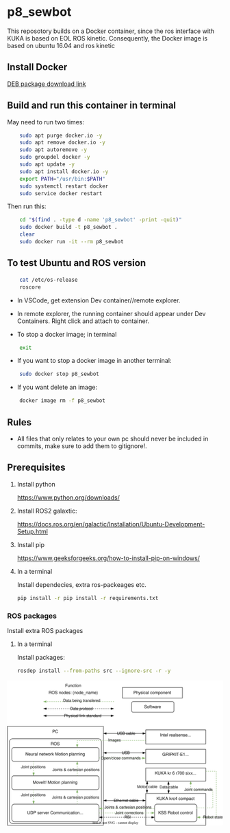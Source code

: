 # p8_sewbot

This reposotory builds on a Docker container, since the ros interface with KUKA is based on EOL ROS kinetic. Consequently, the Docker image is based on ubuntu 16.04 and ros kinetic

## Install Docker

[DEB package download link](https://desktop.docker.com/linux/main/amd64/docker-desktop-4.17.0-amd64.deb?utm_source=docker&utm_medium=webreferral&utm_campaign=docs-driven-download-linux-amd64)

## Build and run this container in terminal

May need to run two times:
``` bash
    sudo apt purge docker.io -y
    sudo apt remove docker.io -y
    sudo apt autoremove -y
    sudo groupdel docker -y
    sudo apt update -y
    sudo apt install docker.io -y
    export PATH="/usr/bin:$PATH"
    sudo systemctl restart docker
    sudo service docker restart
```

Then run this:
``` bash
    cd "$(find . -type d -name 'p8_sewbot' -print -quit)"
    sudo docker build -t p8_sewbot .
    clear
    sudo docker run -it --rm p8_sewbot
```

## To test Ubuntu and ROS version

``` bash
    cat /etc/os-release
    roscore 
```

- In VSCode, get extension Dev container//remote explorer. 
- In remote explorer, the running container should appear under Dev Containers. Right click and attach to container.

- To stop a docker image; in terminal

``` bash
    exit
```

- If you want to stop a docker image in another terminal:

``` bash
    sudo docker stop p8_sewbot
```

- If you want delete an image:

``` bash
    docker image rm -f p8_sewbot
```

## Rules

- All files that only relates to your own pc should never be included in commits, make sure to add them to gitignore!.

## Prerequisites

1. Install python

    <https://www.python.org/downloads/>

2. Install ROS2 galaxtic:

    <https://docs.ros.org/en/galactic/Installation/Ubuntu-Development-Setup.html>

3. Install pip

    <https://www.geeksforgeeks.org/how-to-install-pip-on-windows/>

4. In a terminal

    Install dependecies, extra ros-packeages etc.

    ``` bash
    pip install -r pip install -r requirements.txt 
    ```

### ROS packages

Install extra ROS packages

1. In a terminal

    Install packages:

    ``` bash
    rosdep install --from-paths src --ignore-src -r -y
    ```

[![System architecture](system_architecture.drawio.svg)](https://app.diagrams.net/#Hkasperfg16%2Fp8_sewbot%2Fmain%2Fsystem_architecturedrawio.svg)
